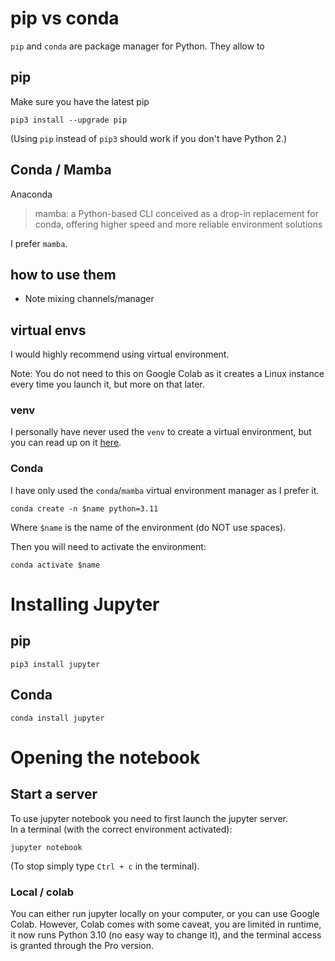 # pip vs conda
`pip` and `conda` are package manager for Python.
They allow to 

## pip
Make sure you have the latest pip
```shell
pip3 install --upgrade pip
```

(Using `pip` instead of `pip3` should work if you don't have Python 2.)

## Conda / Mamba

Anaconda

>mamba: a Python-based CLI conceived as a drop-in replacement for conda, 
offering higher speed and more reliable environment solutions

I prefer `mamba`.


## how to use them 
- Note mixing channels/manager
## virtual envs
I would highly recommend using virtual environment.

Note: You do not need to this on Google Colab as it creates a Linux instance every time you launch it,
but more on that later.

### venv
I personally have never used the `venv` to create a virtual environment, but you can
read up on it [here](https://packaging.python.org/en/latest/guides/installing-using-pip-and-virtual-environments/).

### Conda
I have only used the `conda`/`mamba` virtual environment manager as I prefer it.

```shell
conda create -n $name python=3.11
```

Where `$name` is the name of the environment (do NOT use spaces).

Then you will need to activate the environment:
```shell
conda activate $name
```

# Installing Jupyter

## pip

```shell
pip3 install jupyter
```

## Conda

```shell
conda install jupyter
```


# Opening the notebook
## Start a server
To use jupyter notebook you need to first launch the jupyter server.  
In a terminal (with the correct environment activated):
```shell
jupyter notebook
```

(To stop simply type `Ctrl + c` in the terminal).

### Local / colab
You can either run jupyter locally on your computer, or you can use Google Colab.
However, Colab comes with some caveat, you are limited in runtime, it now runs Python 3.10 (no easy way to change it),
and the terminal access is granted through the Pro version.